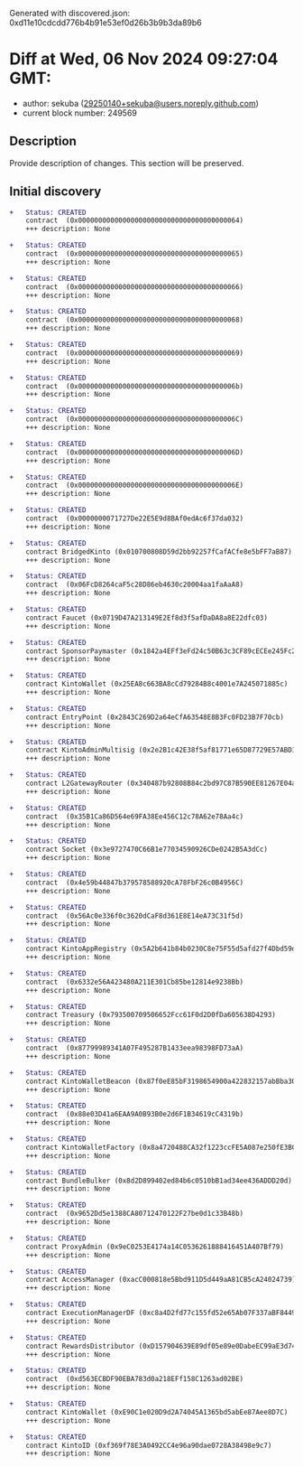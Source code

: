 Generated with discovered.json: 0xd11e10cdcdd776b4b91e53ef0d26b3b9b3da89b6

# Diff at Wed, 06 Nov 2024 09:27:04 GMT:

- author: sekuba (<29250140+sekuba@users.noreply.github.com>)
- current block number: 249569

## Description

Provide description of changes. This section will be preserved.

## Initial discovery

```diff
+   Status: CREATED
    contract  (0x0000000000000000000000000000000000000064)
    +++ description: None
```

```diff
+   Status: CREATED
    contract  (0x0000000000000000000000000000000000000065)
    +++ description: None
```

```diff
+   Status: CREATED
    contract  (0x0000000000000000000000000000000000000066)
    +++ description: None
```

```diff
+   Status: CREATED
    contract  (0x0000000000000000000000000000000000000068)
    +++ description: None
```

```diff
+   Status: CREATED
    contract  (0x0000000000000000000000000000000000000069)
    +++ description: None
```

```diff
+   Status: CREATED
    contract  (0x000000000000000000000000000000000000006b)
    +++ description: None
```

```diff
+   Status: CREATED
    contract  (0x000000000000000000000000000000000000006C)
    +++ description: None
```

```diff
+   Status: CREATED
    contract  (0x000000000000000000000000000000000000006D)
    +++ description: None
```

```diff
+   Status: CREATED
    contract  (0x000000000000000000000000000000000000006E)
    +++ description: None
```

```diff
+   Status: CREATED
    contract  (0x0000000071727De22E5E9d8BAf0edAc6f37da032)
    +++ description: None
```

```diff
+   Status: CREATED
    contract BridgedKinto (0x010700808D59d2bb92257fCafACfe8e5bFF7aB87)
    +++ description: None
```

```diff
+   Status: CREATED
    contract  (0x06FcD8264caF5c28D86eb4630c20004aa1faAaA8)
    +++ description: None
```

```diff
+   Status: CREATED
    contract Faucet (0x0719D47A213149E2Ef8d3f5afDaDA8a8E22dfc03)
    +++ description: None
```

```diff
+   Status: CREATED
    contract SponsorPaymaster (0x1842a4EFf3eFd24c50B63c3CF89cECEe245Fc2bd)
    +++ description: None
```

```diff
+   Status: CREATED
    contract KintoWallet (0x25EA8c663BA8cCd79284B8c4001e7A245071885c)
    +++ description: None
```

```diff
+   Status: CREATED
    contract EntryPoint (0x2843C269D2a64eCfA63548E8B3Fc0FD23B7F70cb)
    +++ description: None
```

```diff
+   Status: CREATED
    contract KintoAdminMultisig (0x2e2B1c42E38f5af81771e65D87729E57ABD1337a)
    +++ description: None
```

```diff
+   Status: CREATED
    contract L2GatewayRouter (0x340487b92808B84c2bd97C87B590EE81267E04a7)
    +++ description: None
```

```diff
+   Status: CREATED
    contract  (0x35B1Ca86D564e69FA38Ee456C12c78A62e78Aa4c)
    +++ description: None
```

```diff
+   Status: CREATED
    contract Socket (0x3e9727470C66B1e77034590926CDe0242B5A3dCc)
    +++ description: None
```

```diff
+   Status: CREATED
    contract  (0x4e59b44847b379578588920cA78FbF26c0B4956C)
    +++ description: None
```

```diff
+   Status: CREATED
    contract  (0x56Ac0e336f0c3620dCaF8d361E8E14eA73C31f5d)
    +++ description: None
```

```diff
+   Status: CREATED
    contract KintoAppRegistry (0x5A2b641b84b0230C8e75F55d5afd27f4Dbd59d5b)
    +++ description: None
```

```diff
+   Status: CREATED
    contract  (0x6332e56A423480A211E301Cb85be12814e9238Bb)
    +++ description: None
```

```diff
+   Status: CREATED
    contract Treasury (0x793500709506652Fcc61F0d2D0fDa605638D4293)
    +++ description: None
```

```diff
+   Status: CREATED
    contract  (0x87799989341A07F495287B1433eea98398FD73aA)
    +++ description: None
```

```diff
+   Status: CREATED
    contract KintoWalletBeacon (0x87f0eE85bF3198654900a422832157abBba30828)
    +++ description: None
```

```diff
+   Status: CREATED
    contract  (0x88e03D41a6EAA9A0B93B0e2d6F1B34619cC4319b)
    +++ description: None
```

```diff
+   Status: CREATED
    contract KintoWalletFactory (0x8a4720488CA32f1223ccFE5A087e250fE3BC5D75)
    +++ description: None
```

```diff
+   Status: CREATED
    contract BundleBulker (0x8d2D899402ed84b6c0510bB1ad34ee436ADDD20d)
    +++ description: None
```

```diff
+   Status: CREATED
    contract  (0x9652Dd5e1388CA80712470122F27be0d1c33B48b)
    +++ description: None
```

```diff
+   Status: CREATED
    contract ProxyAdmin (0x9eC0253E4174a14C0536261888416451A407Bf79)
    +++ description: None
```

```diff
+   Status: CREATED
    contract AccessManager (0xacC000818e5Bbd911D5d449aA81CB5cA24024739)
    +++ description: None
```

```diff
+   Status: CREATED
    contract ExecutionManagerDF (0xc8a4D2fd77c155fd52e65Ab07F337aBF84495Ead)
    +++ description: None
```

```diff
+   Status: CREATED
    contract RewardsDistributor (0xD157904639E89df05e89e0DabeEC99aE3d74F9AA)
    +++ description: None
```

```diff
+   Status: CREATED
    contract  (0xd563ECBDF90EBA783d0a218EFf158C1263ad02BE)
    +++ description: None
```

```diff
+   Status: CREATED
    contract KintoWallet (0xE90C1e020D9d2A74045A1365bd5abEe87Aee8D7C)
    +++ description: None
```

```diff
+   Status: CREATED
    contract KintoID (0xf369f78E3A0492CC4e96a90dae0728A38498e9c7)
    +++ description: None
```
